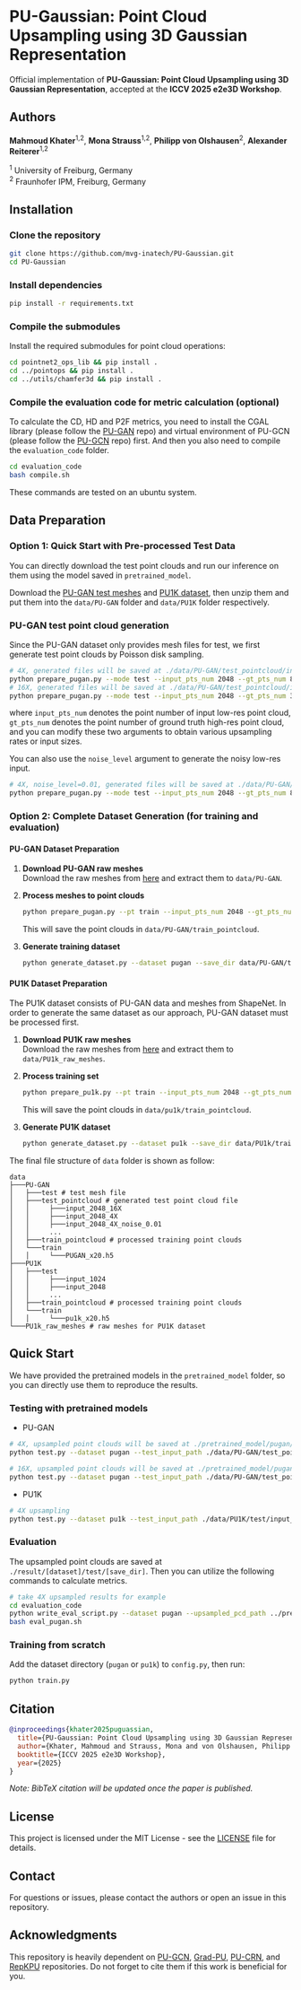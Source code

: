 # PU-Gaussian: Point Cloud Upsampling using 3D Gaussian Representation

Official implementation of **PU-Gaussian: Point Cloud Upsampling using 3D Gaussian Representation**, accepted at the **ICCV 2025 e2e3D Workshop**.

## Authors

**Mahmoud Khater**<sup>1,2</sup>, **Mona Strauss**<sup>1,2</sup>, **Philipp von Olshausen**<sup>2</sup>, **Alexander Reiterer**<sup>1,2</sup>

<sup>1</sup> University of Freiburg, Germany  
<sup>2</sup> Fraunhofer IPM, Freiburg, Germany

## Installation

### Clone the repository
```bash
git clone https://github.com/mvg-inatech/PU-Gaussian.git
cd PU-Gaussian
```

### Install dependencies
```bash
pip install -r requirements.txt
```

### Compile the submodules

Install the required submodules for point cloud operations:

```bash
cd pointnet2_ops_lib && pip install .
cd ../pointops && pip install .
cd ../utils/chamfer3d && pip install .
```

### Compile the evaluation code for metric calculation (optional)

To calculate the CD, HD and P2F metrics, you need to install the CGAL library (please follow the [PU-GAN](https://github.com/liruihui/PU-GAN) repo) and virtual environment of PU-GCN (please follow the [PU-GCN](https://github.com/guochengqian/PU-GCN) repo) first. And then you also need to compile the `evaluation_code` folder.
```bash
cd evaluation_code
bash compile.sh
```

These commands are tested on an ubuntu system.

## Data Preparation

### Option 1: Quick Start with Pre-processed Test Data

You can directly download the test point clouds and run our inference on them using the model saved in `pretrained_model`.

Download the [PU-GAN test meshes](https://drive.google.com/open?id=1BNqjidBVWP0_MUdMTeGy1wZiR6fqyGmC) and [PU1K dataset](https://drive.google.com/drive/folders/1k1AR_oklkupP8Ssw6gOrIve0CmXJaSH3?usp=sharing), then unzip them and put them into the `data/PU-GAN` folder and `data/PU1K` folder respectively.


### PU-GAN test point cloud generation

Since the PU-GAN dataset only provides mesh files for test, we first generate test point clouds by Poisson disk sampling.

```bash
# 4X, generated files will be saved at ./data/PU-GAN/test_pointcloud/input_2048_4X by default
python prepare_pugan.py --mode test --input_pts_num 2048 --gt_pts_num 8192
# 16X, generated files will be saved at ./data/PU-GAN/test_pointcloud/input_2048_16X by default
python prepare_pugan.py --mode test --input_pts_num 2048 --gt_pts_num 32768
```

where `input_pts_num` denotes the point number of input low-res point cloud, `gt_pts_num` denotes the point number of ground truth high-res point cloud, and you can modify these two arguments to obtain various upsampling rates or input sizes.

You can also use the `noise_level` argument to generate the noisy low-res input.
```bash
# 4X, noise_level=0.01, generated files will be saved at ./data/PU-GAN/test_pointcloud/input_2048_4X_noise_0.01 by default
python prepare_pugan.py --mode test --input_pts_num 2048 --gt_pts_num 8192 --noise_level 0.01
```

### Option 2: Complete Dataset Generation (for training and evaluation)

#### PU-GAN Dataset Preparation

1. **Download PU-GAN raw meshes**  
   Download the raw meshes from [here](https://drive.google.com/file/d/1BNqjidBVWP0_MUdMTeGy1wZiR6fqyGmC/view) and extract them to `data/PU-GAN`.

2. **Process meshes to point clouds**  
   ```bash
   python prepare_pugan.py --pt train --input_pts_num 2048 --gt_pts_num 40960
   ```
   This will save the point clouds in `data/PU-GAN/train_pointcloud`.

3. **Generate training dataset**  
   ```bash
   python generate_dataset.py --dataset pugan --save_dir data/PU-GAN/train
   ```

#### PU1K Dataset Preparation

The PU1K dataset consists of PU-GAN data and meshes from ShapeNet. In order to generate the same dataset as our approach, PU-GAN dataset must be processed first.

1. **Download PU1K raw meshes**  
   Download the raw meshes from [here](https://drive.google.com/file/d/1tnMjJUeh1e27mCRSNmICwGCQDl20mFae/view?usp=drive_link) and extract them to `data/PU1k_raw_meshes`.

2. **Process training set**  
   ```bash
   python prepare_pu1k.py --pt train --input_pts_num 2048 --gt_pts_num 40960
   ```
   This will save the point clouds in `data/pu1k/train_pointcloud`.

3. **Generate PU1K dataset**  
   ```bash
   python generate_dataset.py --dataset pu1k --save_dir data/PU1k/train
   ```


The final file structure of `data` folder is shown as follow:

```
data  
├───PU-GAN
│   ├───test # test mesh file
│   ├───test_pointcloud # generated test point cloud file
│   │     ├───input_2048_16X
│   │     ├───input_2048_4X
│   │     ├───input_2048_4X_noise_0.01
│   │     ...
│   ├───train_pointcloud # processed training point clouds
│   └───train
│   │     └───PUGAN_x20.h5
├───PU1K
│   ├───test
│   │     ├───input_1024
│   │     ├───input_2048
│   │     ...
│   ├───train_pointcloud # processed training point clouds
│   └───train
│   │     └───pu1k_x20.h5
└───PU1k_raw_meshes # raw meshes for PU1K dataset
```

## Quick Start

We have provided the pretrained models in the `pretrained_model` folder, so you can directly use them to reproduce the results.

### Testing with pretrained models

* PU-GAN
```bash
# 4X, upsampled point clouds will be saved at ./pretrained_model/pugan/test/4X
python test.py --dataset pugan --test_input_path ./data/PU-GAN/test_pointcloud/input_2048_4X/input_2048/ --test_gt_path ./data/PU-GAN/test_pointcloud/input_2048_4X/gt_8192/ --ckpt .pretrained_model/pu_gau2_pu1k_Best.pth --save_dir results/PU-GAN/4x --up_rate 4

# 16X, upsampled point clouds will be saved at ./pretrained_model/pugan/test/16X
python test.py --dataset pugan --test_input_path ./data/PU-GAN/test_pointcloud/input_2048_16X/input_2048/ --test_gt_path ./data/PU-GAN/test_pointcloud/input_2048_16X/gt_32768/ --ckpt pretrained_model/pu_gau2_pu1k_Best.pth --save_dir results/PU-GAN/16x --up_rate 16
```

* PU1K
```bash
# 4X upsampling
python test.py --dataset pu1k --test_input_path ./data/PU1K/test/input_2048/input_2048 --test_gt_path ./data/PU1K/test/input_2048/gt_8192 --ckpt ./pretrained_model/pu_gau2_pu1k_Best.pth --save_dir results/PU1k/4x --up_rate 4
```

### Evaluation

The upsampled point clouds are saved at `./result/[dataset]/test/[save_dir]`. Then you can utilize the following commands to calculate metrics.

```bash
# take 4X upsampled results for example
cd evaluation_code
python write_eval_script.py --dataset pugan --upsampled_pcd_path ../pretrained_model/pugan/test/4X/
bash eval_pugan.sh
```

### Training from scratch

Add the dataset directory (`pugan` or `pu1k`) to `config.py`, then run:
```bash
python train.py
```

## Citation

```bibtex
@inproceedings{khater2025puguassian,
  title={PU-Gaussian: Point Cloud Upsampling using 3D Gaussian Representation},
  author={Khater, Mahmoud and Strauss, Mona and von Olshausen, Philipp and Reiterer, Alexander},
  booktitle={ICCV 2025 e2e3D Workshop},
  year={2025}
}
```

*Note: BibTeX citation will be updated once the paper is published.*



## License

This project is licensed under the MIT License - see the [LICENSE](LICENSE) file for details.

## Contact

For questions or issues, please contact the authors or open an issue in this repository.

## Acknowledgments

This repository is heavily dependent on [PU-GCN](https://github.com/guochengqian/PU-GCN), [Grad-PU](https://github.com/yunhe20/Grad-PU), [PU-CRN](https://github.com/wanruzhao/PU-CRN), and [RepKPU](https://github.com/qhanghu/RepKPU) repositories. Do not forget to cite them if this work is beneficial for you.
